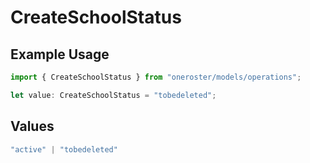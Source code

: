 # CreateSchoolStatus

## Example Usage

```typescript
import { CreateSchoolStatus } from "oneroster/models/operations";

let value: CreateSchoolStatus = "tobedeleted";
```

## Values

```typescript
"active" | "tobedeleted"
```
